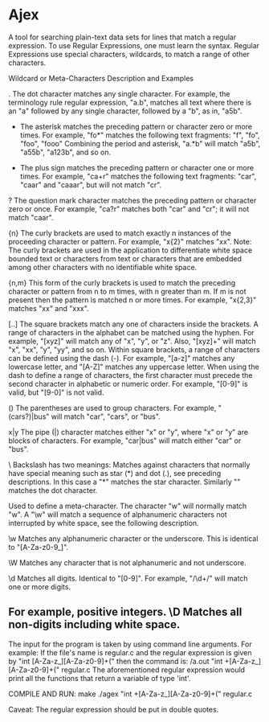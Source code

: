 # Ajex
A tool for searching plain-text data sets for lines that match a regular expression.
To use Regular Expressions, one must learn the syntax. Regular Expressions use special characters, wildcards,
to match a range of other characters.


Wildcard or Meta-Characters 	Description and Examples

. 	The dot character matches any single character.
For example, the terminology rule regular expression, "a.b", matches all text where there is an "a" followed by any single character,
followed by a "b", as in, "a5b".

* 	The asterisk matches the preceding pattern or character zero or more times.
For example, "fo*" matches the following text fragments:
"f", "fo", "foo", "fooo"
Combining the period and asterisk, "a.*b" will match "a5b", "a55b", "a123b", and so on.

+ 	The plus sign matches the preceding pattern or character one or more times.
For example, "ca+r" matches the following text fragments: "car", "caar" and "caaar", but will not match "cr".

? 	The question mark character matches the preceding pattern or character zero or once.
For example, "ca?r" matches both "car" and "cr"; it will not match "caar".

{n} 	The curly brackets are used to match exactly n instances of the proceeding character or pattern.
For example, "x{2}" matches "xx".
Note: The curly brackets are used in the application to differentiate white space bounded text or characters from text or characters
 that are embedded among other characters with no identifiable white space.

{n,m} 	This form of the curly brackets is used to match the preceding character or pattern from n to m times,
with n greater than m. If m is not present then the pattern is matched n or more times.
For example, "x{2,3}" matches "xx" and "xxx".

[..] 	The square brackets match any one of characters inside the brackets. A range of characters in the alphabet can be matched using the hyphen.
For example, "[xyz]" will match any of "x", "y", or "z". Also, "[xyz]+" will match "x", "xx", "y", "yy", and so on.
Within square brackets, a range of characters can be defined using the dash (-). For example, "[a-z]" matches any lowercase letter,
and "[A-Z]" matches any uppercase letter. When using the dash to define a range of characters, the first character must precede the
second character in alphabetic or numeric order.
For example, "[0-9]" is valid, but "[9-0]" is not valid.

() 	The parentheses are used to group characters.
For example, "(cars?)|bus" will match "car", "cars", or "bus".

x|y 	The pipe (|) character matches either "x" or "y", where "x" or "y" are blocks of characters.
For example, "car|bus" will match either "car" or "bus".

\ 	Backslash has two meanings:
Matches against characters that normally have special meaning such as star (*) and dot (.), see preceding descriptions. In this case a "\*" matches the star character. Similarly "" matches the dot character.

Used to define a meta-character. The character "w" will normally match "w". A "\w" will match a sequence of alphanumeric characters not interrupted by white space, see the following description.

\w 	Matches any alphanumeric character or the underscore. This is identical to "[A-Za-z0-9_]".

\W 	Matches any character that is not alphanumeric and not underscore.

\d 	Matches all digits. Identical to "[0-9]".
For example, "/\d+/" will match one or more digits.

For example, positive integers.
\D 	Matches all non-digits including white space.
---------------------------------------------------------------------------------------------------------------------------------------------------

The input for the program is taken by using command line arguments.
For example: If the file's name is regular.c and the regular expression is given by "int [A-Za-z_][A-Za-z0-9]+\(" then the command is:
/a.out "int +[A-Za-z_][A-Za-z0-9]+\(" regular.c
The aforementioned regular expression would print all the functions that return a variable of type 'int'.


COMPILE AND RUN:
make
./agex "int +[A-Za-z_][A-Za-z0-9]+\(" regular.c


Caveat:
The regular expression should be put in double quotes.


